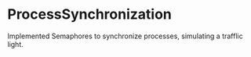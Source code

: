 # ProcessSynchronization
Implemented Semaphores to synchronize processes, simulating a trafflic light.
